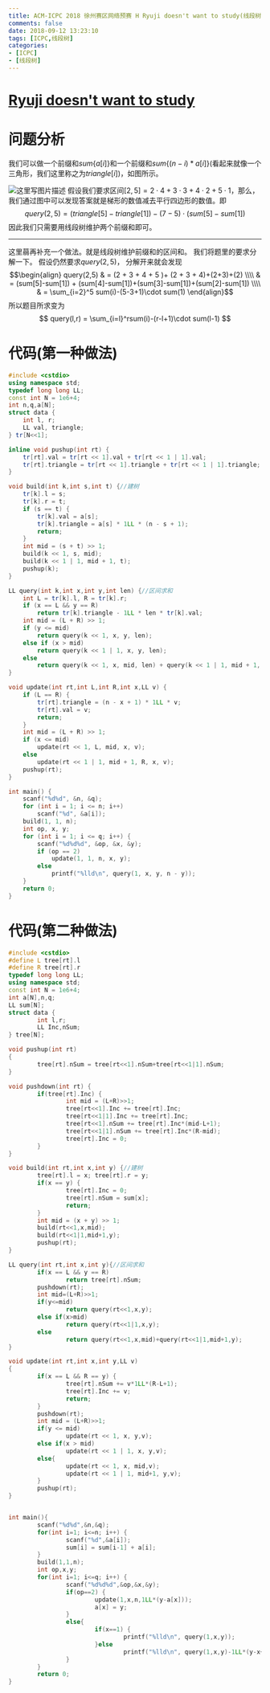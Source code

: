```yaml
---
title: ACM-ICPC 2018 徐州赛区网络预赛 H Ryuji doesn't want to study(线段树 两种做法)
comments: false
date: 2018-09-12 13:23:10
tags: [ICPC,线段树]
categories: 
- [ICPC]
- [线段树]
---
```

# [Ryuji doesn't want to study](https://nanti.jisuanke.com/t/31460)
# 问题分析
我们可以做一个前缀和$sum\{a[i]\}$和一个前缀和$sum\{(n-i)*a[i]\}$(看起来就像一个三角形，我们这里称之为$triangle[i]$)，如图所示。
<!--more-->
![这里写图片描述](https://img-blog.csdn.net/20180909231038833?watermark/2/text/aHR0cHM6Ly9ibG9nLmNzZG4ubmV0L0V0ZXJuYWxseTgzMTE0Mw==/font/5a6L5L2T/fontsize/400/fill/I0JBQkFCMA==/dissolve/70)
假设我们要求区间$[2,5] = 2\cdot4+3\cdot3+4\cdot2+5\cdot1$，那么，我们通过图中可以发现答案就是梯形的数值减去平行四边形的数值。即$$query(2,5) = (triangle[5]-triangle[1]) -(7-5)\cdot(sum[5]-sum[1])$$
因此我们只需要用线段树维护两个前缀和即可。

------------------------
这里蒻再补充一个做法。就是线段树维护前缀和的区间和。
我们将题里的要求分解一下。
假设仍然要求$query(2,5)$，
分解开来就会发现$$\begin{align}
 query(2,5) & =  (2 + 3 + 4 + 5 )+ (2 + 3 + 4)+(2+3)+(2) \\\\
 & =  (sum[5]-sum[1]) + (sum[4]-sum[1])+(sum[3]-sum[1])+(sum[2]-sum[1]) \\\\
 & = \sum_{i=2}^5 sum(i)-(5-3+1)\cdot sum(1)
\end{align}$$
所以题目所求变为$$
	query(l,r) = \sum_{i=l}^rsum(i)-(r-l+1)\cdot sum(l-1)
$$

# 代码(第一种做法)

```c++
#include <cstdio>
using namespace std;
typedef long long LL;
const int N = 1e6+4;
int n,q,a[N];
struct data {
    int l, r;
    LL val, triangle;
} tr[N<<1];

inline void pushup(int rt) {
    tr[rt].val = tr[rt << 1].val + tr[rt << 1 | 1].val;
    tr[rt].triangle = tr[rt << 1].triangle + tr[rt << 1 | 1].triangle;
}

void build(int k,int s,int t) {//建树
    tr[k].l = s;
    tr[k].r = t;
    if (s == t) {
        tr[k].val = a[s];
        tr[k].triangle = a[s] * 1LL * (n - s + 1);
        return;
    }
    int mid = (s + t) >> 1;
    build(k << 1, s, mid);
    build(k << 1 | 1, mid + 1, t);
    pushup(k);
}

LL query(int k,int x,int y,int len) {//区间求和
    int L = tr[k].l, R = tr[k].r;
    if (x == L && y == R)
        return tr[k].triangle - 1LL * len * tr[k].val;
    int mid = (L + R) >> 1;
    if (y <= mid)
        return query(k << 1, x, y, len);
    else if (x > mid)
        return query(k << 1 | 1, x, y, len);
    else
        return query(k << 1, x, mid, len) + query(k << 1 | 1, mid + 1, y, len);
}

void update(int rt,int L,int R,int x,LL v) {
    if (L == R) {
        tr[rt].triangle = (n - x + 1) * 1LL * v;
        tr[rt].val = v;
        return;
    }
    int mid = (L + R) >> 1;
    if (x <= mid)
        update(rt << 1, L, mid, x, v);
    else
        update(rt << 1 | 1, mid + 1, R, x, v);
    pushup(rt);
}

int main() {
    scanf("%d%d", &n, &q);
    for (int i = 1; i <= n; i++)
        scanf("%d", &a[i]);
    build(1, 1, n);
    int op, x, y;
    for (int i = 1; i <= q; i++) {
        scanf("%d%d%d", &op, &x, &y);
        if (op == 2)
            update(1, 1, n, x, y);
        else
            printf("%lld\n", query(1, x, y, n - y));
    }
    return 0;
}
```
# 代码(第二种做法)
```c++
#include <cstdio>
#define L tree[rt].l
#define R tree[rt].r
typedef long long LL;
using namespace std;
const int N = 1e6+4;
int a[N],n,q;
LL sum[N];
struct data {
        int l,r;
        LL Inc,nSum;
} tree[N];

void pushup(int rt)
{
        tree[rt].nSum = tree[rt<<1].nSum+tree[rt<<1|1].nSum;
}

void pushdown(int rt) {
        if(tree[rt].Inc) {
                int mid = (L+R)>>1;
                tree[rt<<1].Inc += tree[rt].Inc;
                tree[rt<<1|1].Inc += tree[rt].Inc;
                tree[rt<<1].nSum += tree[rt].Inc*(mid-L+1);
                tree[rt<<1|1].nSum += tree[rt].Inc*(R-mid);
                tree[rt].Inc = 0;
        }
}

void build(int rt,int x,int y) {//建树
        tree[rt].l = x; tree[rt].r = y;
        if(x == y) {
                tree[rt].Inc = 0;
                tree[rt].nSum = sum[x];
                return;
        }
        int mid = (x + y) >> 1;
        build(rt<<1,x,mid);
        build(rt<<1|1,mid+1,y);
        pushup(rt);
}

LL query(int rt,int x,int y){//区间求和
        if(x == L && y == R)
                return tree[rt].nSum;
        pushdown(rt);
        int mid=(L+R)>>1;
        if(y<=mid)
                return query(rt<<1,x,y);
        else if(x>mid)
                return query(rt<<1|1,x,y);
        else
                return query(rt<<1,x,mid)+query(rt<<1|1,mid+1,y);
}

void update(int rt,int x,int y,LL v)
{
        if(x == L && R == y) {
                tree[rt].nSum += v*1LL*(R-L+1);
                tree[rt].Inc += v;
                return;
        }
        pushdown(rt);
        int mid = (L+R)>>1;
        if(y <= mid)
                update(rt << 1, x, y,v);
        else if(x > mid)
                update(rt << 1 | 1, x, y,v);
        else{
                update(rt << 1, x, mid,v);
                update(rt << 1 | 1, mid+1, y,v);
        }
        pushup(rt);
}


int main(){
        scanf("%d%d",&n,&q);
        for(int i=1; i<=n; i++) {
                scanf("%d",&a[i]);
                sum[i] = sum[i-1] + a[i];
        }
        build(1,1,n);
        int op,x,y;
        for(int i=1; i<=q; i++) {
                scanf("%d%d%d",&op,&x,&y);
                if(op==2) {
                        update(1,x,n,1LL*(y-a[x]));
                        a[x] = y;
                }
                else{
                        if(x==1) {
                                printf("%lld\n", query(1,x,y));
                        }else
                                printf("%lld\n", query(1,x,y)-1LL*(y-x+1)*query(1,x-1,x-1));
                }
        }
        return 0;
}

```
